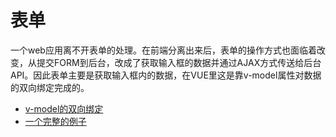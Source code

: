 # 表单


一个web应用离不开表单的处理。在前端分离出来后，表单的操作方式也面临着改变，从提交FORM到后台，改成了获取输入框的数据并通过AJAX方式传送给后台API。因此表单主要是获取输入框内的数据，在VUE里这是靠v-model属性对数据的双向绑定完成的。

* [v-model的双向绑定](form/v-mode.md)
* [一个完整的例子](form/example.md)
